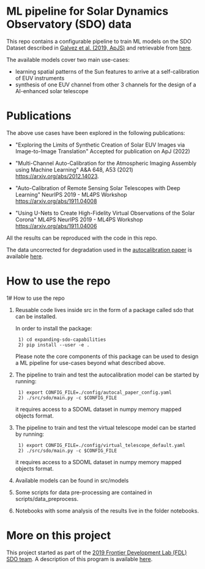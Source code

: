 # ML pipeline for Solar Dynamics Observatory (SDO) data
This repo contains a configurable pipeline to train ML models on the SDO Dataset described in 
[Galvez et al. (2019, ApJS)](https://iopscience.iop.org/article/10.3847/1538-4365/ab1005) and retrievable from 
 [here](https://github.com/fluxtransport/SDOML).
 
The available models cover two main use-cases:
* learning spatial patterns of the Sun features to arrive at a self-calibration of EUV instruments
* synthesis of one EUV channel from other 3 channels for the design of a AI-enhanced solar telescope

# Publications

The above use cases have been explored in the following publications:

* "Exploring the Limits of Synthetic Creation of Solar EUV Images via Image-to-Image Translation"
    Accepted for publication on ApJ (2022)

* "Multi-Channel Auto-Calibration for the Atmospheric Imaging Assembly using Machine Learning"
   A&A 648, A53 (2021)
   https://arxiv.org/abs/2012.14023.
   
* "Auto-Calibration of Remote Sensing Solar Telescopes with Deep Learning"
    NeurIPS 2019 - ML4PS Workshop
    https://arxiv.org/abs/1911.04008
    
* "Using U-Nets to Create High-Fidelity Virtual Observations of the Solar Corona"
    ML4PS NeurIPS 2019 - ML4PS Workshop
    https://arxiv.org/abs/1911.04006
    
All the results can be reproduced with the code in this repo.

The data uncorrected for degradation used in the [autocalibration paper](https://arxiv.org/abs/1911.04008) is 
available [here](https://zenodo.org/record/4430801#.X_xiP-lKhmE).

# How to use the repo

1# How to use the repo
1) Reusable code lives inside src in the form of a package called sdo that can be installed. 
    
    In order to install the package:
    
        1) cd expanding-sdo-capabilities
        2) pip install --user -e .
   
   Please note the core components of this package can be used to design a ML pipeline for use-cases beyond 
   what described above.
        
2) The pipeline to train and test the autocalibration  model can be started by running:
   
        1) export CONFIG_FILE=./config/autocal_paper_config.yaml 
        2) ./src/sdo/main.py -c $CONFIG_FILE 

    it requires access to a SDOML dataset in numpy memory mapped objects format.

3) The pipeline to train and test the virtual telescope model can be started by running:
   
        1) export CONFIG_FILE=./config/virtual_telescope_default.yaml 
        2) ./src/sdo/main.py -c $CONFIG_FILE 

    it requires access to a SDOML dataset in numpy memory mapped objects format.
    
4) Available models can be found in src/models
    
5) Some scripts for data pre-processing are contained in scripts/data_preprocess.
 
6) Notebooks with some analysis of the results live in the folder notebooks.

# More on this project 
This project started as part of the [2019 Frontier Development Lab (FDL) SDO team](https://frontierdevelopmentlab.org/2019-sdo). 
A description of this program is available [here](https://frontierdevelopmentlab.org/about-1).



